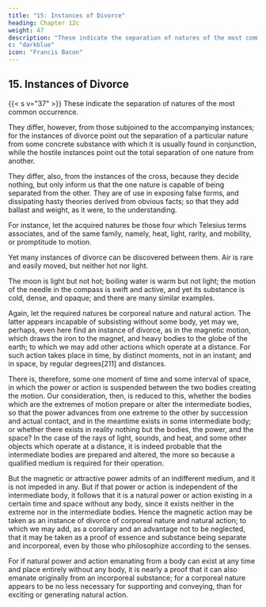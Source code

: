 ```yaml
---
title: "15: Instances of Divorce"
heading: Chapter 12c
weight: 47
description: "These indicate the separation of natures of the most common occurrence."
c: "darkblue"
icon: "Francis Bacon"
---
```



## 15. Instances of Divorce

{{< s v="37" >}} These indicate the separation of natures of the most common occurrence.

They differ, however, from those subjoined to the accompanying instances; for the instances of divorce point out the separation of a particular nature from some concrete substance with which it is usually found in conjunction, while the hostile instances point out the total separation of one nature from another. 

They differ, also, from the instances of the cross, because they decide nothing, but only inform us that the one nature is capable of being separated from the other. They are of use in exposing false forms, and dissipating hasty theories derived from obvious facts; so that they add ballast and weight, as it were, to the understanding.

For instance, let the acquired natures be those four which Telesius terms associates, and of the same family, namely, heat, light, rarity, and mobility, or promptitude to motion.

Yet many instances of divorce can be discovered between them. Air is rare and easily moved, but neither hot nor light.

The moon is light but not hot; boiling water is warm but not light; the motion of the needle in the compass is swift and active, and yet its substance is cold, dense, and opaque; and there are many similar examples.

Again, let the required natures be corporeal nature and natural action. The latter appears incapable of subsisting without some body, yet may we, perhaps, even here find an instance of divorce, as in the magnetic motion, which draws the iron to the magnet, and heavy bodies to the globe of the earth; to which we may add other actions which operate at a distance. For such action takes place in time, by distinct moments, not in an instant; and in space, by regular degrees[211] and distances. 

There is, therefore, some one moment of time and some interval of space, in which the power or action is suspended between the two bodies creating the motion. Our consideration, then, is reduced to this, whether the bodies which are the extremes of motion prepare or alter the intermediate bodies, so that the power advances from one extreme to the other by succession and actual contact, and in the meantime exists in some intermediate body; or whether there exists in reality nothing but the bodies, the power, and the space? In the case of the rays of light, sounds, and heat, and some other objects which operate at a distance, it is indeed probable that the intermediate bodies are prepared and altered, the more so because a qualified medium is required for their operation. 

But the magnetic or attractive power admits of an indifferent medium, and it is not impeded in any. But if that power or action is independent of the intermediate body, it follows that it is a natural power or action existing in a certain time and space without any body, since it exists neither in the extreme nor in the intermediate bodies. Hence the magnetic action may be taken as an instance of divorce of corporeal nature and natural action; to which we may add, as a corollary and an advantage not to be neglected, that it may be taken as a proof of essence and substance being separate and incorporeal, even by those who philosophize according to the senses. 

For if natural power and action emanating from a body can exist at any time and place entirely without any body, it is nearly a proof that it can also emanate originally from an incorporeal substance; for a corporeal nature appears to be no less necessary for supporting and conveying, than for exciting or generating natural action.
